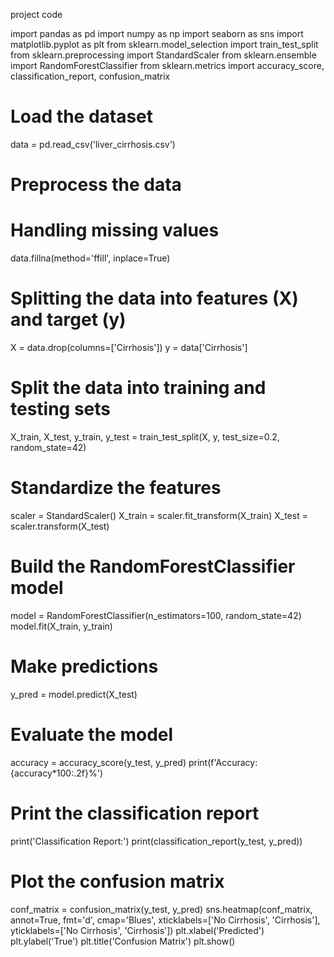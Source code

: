project code

import pandas as pd
import numpy as np
import seaborn as sns
import matplotlib.pyplot as plt
from sklearn.model_selection import train_test_split
from sklearn.preprocessing import StandardScaler
from sklearn.ensemble import RandomForestClassifier
from sklearn.metrics import accuracy_score, classification_report, confusion_matrix

# Load the dataset
data = pd.read_csv('liver_cirrhosis.csv')

# Preprocess the data
# Handling missing values
data.fillna(method='ffill', inplace=True)

# Splitting the data into features (X) and target (y)
X = data.drop(columns=['Cirrhosis'])
y = data['Cirrhosis']

# Split the data into training and testing sets
X_train, X_test, y_train, y_test = train_test_split(X, y, test_size=0.2, random_state=42)

# Standardize the features
scaler = StandardScaler()
X_train = scaler.fit_transform(X_train)
X_test = scaler.transform(X_test)

# Build the RandomForestClassifier model
model = RandomForestClassifier(n_estimators=100, random_state=42)
model.fit(X_train, y_train)

# Make predictions
y_pred = model.predict(X_test)

# Evaluate the model
accuracy = accuracy_score(y_test, y_pred)
print(f'Accuracy: {accuracy*100:.2f}%')

# Print the classification report
print('Classification Report:')
print(classification_report(y_test, y_pred))

# Plot the confusion matrix
conf_matrix = confusion_matrix(y_test, y_pred)
sns.heatmap(conf_matrix, annot=True, fmt='d', cmap='Blues', xticklabels=['No Cirrhosis', 'Cirrhosis'], yticklabels=['No Cirrhosis', 'Cirrhosis'])
plt.xlabel('Predicted')
plt.ylabel('True')
plt.title('Confusion Matrix')
plt.show()
